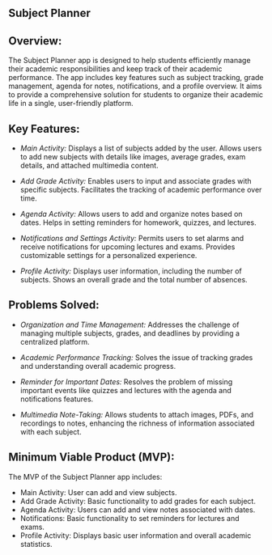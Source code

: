 ## Subject Planner

## Overview:
The Subject Planner app is designed to help students efficiently manage their academic responsibilities and keep track of their academic performance. The app includes key features such as subject tracking, grade management, agenda for notes, notifications, and a profile overview. It aims to provide a comprehensive solution for students to organize their academic life in a single, user-friendly platform.

## Key Features:

- *Main Activity:*
Displays a list of subjects added by the user.
Allows users to add new subjects with details like images, average grades, exam details, and attached multimedia content.

- *Add Grade Activity:*
Enables users to input and associate grades with specific subjects.
Facilitates the tracking of academic performance over time.

- *Agenda Activity:*
Allows users to add and organize notes based on dates.
Helps in setting reminders for homework, quizzes, and lectures.

- *Notifications and Settings Activity:*
Permits users to set alarms and receive notifications for upcoming lectures and exams.
Provides customizable settings for a personalized experience.

- *Profile Activity:*
Displays user information, including the number of subjects.
Shows an overall grade and the total number of absences.

## Problems Solved:

- *Organization and Time Management:*
Addresses the challenge of managing multiple subjects, grades, and deadlines by providing a centralized platform.

- *Academic Performance Tracking:*
Solves the issue of tracking grades and understanding overall academic progress.

- *Reminder for Important Dates:*
Resolves the problem of missing important events like quizzes and lectures with the agenda and notifications features.

- *Multimedia Note-Taking:*
Allows students to attach images, PDFs, and recordings to notes, enhancing the richness of information associated with each subject.

## Minimum Viable Product (MVP):

The MVP of the Subject Planner app includes:
- Main Activity: User can add and view subjects.
- Add Grade Activity: Basic functionality to add grades for each subject.
- Agenda Activity: Users can add and view notes associated with dates.
- Notifications: Basic functionality to set reminders for lectures and exams.
- Profile Activity: Displays basic user information and overall academic statistics.
